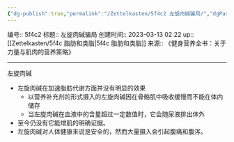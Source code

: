 ```yaml
---
{"dg-publish":true,"permalink":"/Zettelkasten/5f4c2 左旋肉碱骗局/","dgPassFrontmatter":true}
---
```


编号:: 5f4c2
标题:: 左旋肉碱骗局
创建时间:: 2023-03-13 02:22
up:: [[Zettelkasten/5f4c 脂肪和类脂\|5f4c 脂肪和类脂]]
来源:: 《健身营养全书：关于力量与肌肉的营养策略》

---
左旋肉碱
- 左旋肉碱在加速脂肪代谢方面并没有明显的效果
	- 以营养补充剂的形式摄入的左旋肉碱因在骨骼肌中吸收缓慢而不能在体内储存
	- 当左旋肉碱在血液中的含量超过一定数值时，它会随尿液排出体外
- 至今仍没有它能增肌的明确证据。
- 左旋肉碱对人体健康来说是安全的，然而大量摄入会引起腹痛和腹泻。